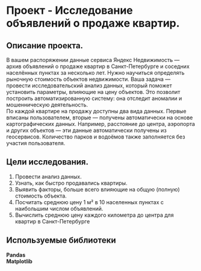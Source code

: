 # Проект - Исследование объявлений о продаже квартир.


## Описание проекта.

В вашем распоряжении данные сервиса Яндекс Недвижимость — архив объявлений о продаже квартир в Санкт-Петербурге и соседних населённых пунктах за несколько лет. Нужно научиться определять рыночную стоимость объектов недвижимости. Ваша задача — провести исследовательский анализ данных, который поможет установить параметры, влияющие на цену объектов. Это позволит построить автоматизированную систему: она отследит аномалии и мошенническую деятельность.\
По каждой квартире на продажу доступны два вида данных. Первые вписаны пользователем, вторые — получены автоматически на основе картографических данных. Например, расстояние до центра, аэропорта и других объектов — эти данные автоматически получены из геосервисов. Количество парков и водоёмов также заполняется без участия пользователя. 


## Цели исследования.

1. Провести анализ данных.
2. Узнать, как быстро продавались квартиры.
3. Выявить факторы, больше всего влияющие на общую (полную) стоимость объекта.
4. Посчитать среднюю цену 1 м² в 10 населенных пунктах с наибольшим числом объявлений.
5. Вычислить среднюю цену каждого километра до центра для квартир в Санкт-Петербурге


## Используемые библиотеки
**Pandas**\
**Matplotlib**
